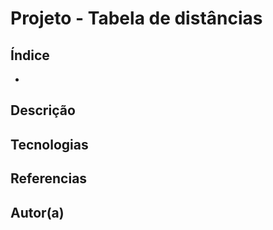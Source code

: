 # Projeto - Tabela de distâncias

## Índice

*

## Descrição

## Tecnologias

## Referencias

## Autor(a)